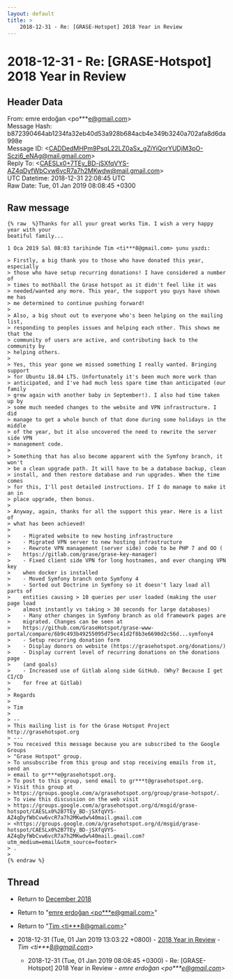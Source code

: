 ```yaml
---
layout: default
title: >
    2018-12-31 - Re: [GRASE-Hotspot] 2018 Year in Review
---
```


# 2018-12-31 - Re: [GRASE-Hotspot] 2018 Year in Review

## Header Data

From: emre erdoğan \<po***e@gmail.com\><br>
Message Hash: b872390464ab1234fa32eb40d53a928b684acb4e349b3240a702afa8d6da998e<br>
Message ID: \<CADDedMHPm9PsqL22LZ0aSx_gZiYiQorYUDjM3pO-Sczi6_eNAg@mail.gmail.com\><br>
Reply To: \<CAESLx0+7TEy_BD-jSXfqVYS-AZ4qDyfWbCvw6vcR7a7h2MKwdw@mail.gmail.com\><br>
UTC Datetime: 2018-12-31 22:08:45 UTC<br>
Raw Date: Tue, 01 Jan 2019 08:08:45 +0300<br>

## Raw message

```
{% raw  %}Thanks for all your great works Tim. I wish a very happy year with your
beatiful family...

1 Oca 2019 Sal 08:03 tarihinde Tim <ti***8@gmail.com> şunu yazdı:

> Firstly, a big thank you to those who have donated this year, especially
> those who have setup recurring donations! I have considered a number of
> times to mothball the Grase hotspot as it didn't feel like it was
> needed/wanted any more. This year, the support you guys have shown me has
> me determined to continue pushing forward!
>
> Also, a big shout out to everyone who's been helping on the mailing list,
> responding to peoples issues and helping each other. This shows me that the
> community of users are active, and contributing back to the community by
> helping others.
>
> Yes, this year gone we missed something I really wanted. Bringing support
> for Ubuntu 18.04 LTS. Unfortunately it's been much more work than
> anticipated, and I've had much less spare time than anticipated (our family
> grew again with another baby in September!). I also had time taken up by
> some much needed changes to the website and VPN infrastructure. I did
> manage to get a whole bunch of that done during some holidays in the middle
> of the year, but it also uncovered the need to rewrite the server side VPN
> management code.
>
> Something that has also become apparent with the Symfony branch, it won't
> be a clean upgrade path. It will have to be a database backup, clean
> install, and then restore database and run upgrades. When the time comes
> for this, I'll post detailed instructions. If I do manage to make it an in
> place upgrade, then bonus.
>
> Anyway, again, thanks for all the support this year. Here is a list of
> what has been achieved!
>
>    - Migrated website to new hosting infrastructure
>    - Migrated VPN server to new hosting infrastructure
>    - Rewrote VPN management (server side) code to be PHP 7 and OO (
>    https://gitlab.com/grase/grase-key-manager)
>    - Fixed client side VPN for long hostnames, and ever changing VPN key
>    when docker is installed
>    - Moved Symfony branch onto Symfony 4
>    - Sorted out Doctrine in Symfony so it doesn't lazy load all parts of
>    entities causing > 10 queries per user loaded (making the user page load
>    almost instantly vs taking > 30 seconds for large databases)
>    - Many other changes in Symfony branch as old framework pages are
>    migrated. Changes can be seen at
>    https://github.com/GraseHotspot/grase-www-portal/compare/6b9c493b49255095d75ec41d2f8b3e6690d2c56d...symfony4
>    - Setup recurring donation form
>    - Display donors on website (https://grasehotspot.org/donations/)
>    - Display current level of recurring donations on the donations page
>    (and goals)
>    - Increased use of Gitlab along side GitHub. (Why? Because I get CI/CD
>    for free at Gitlab)
>
> Regards
>
> Tim
>
> --
> This mailing list is for the Grase Hotspot Project http://grasehotspot.org
> ---
> You received this message because you are subscribed to the Google Groups
> "Grase Hotspot" group.
> To unsubscribe from this group and stop receiving emails from it, send an
> email to gr***e@grasehotspot.org.
> To post to this group, send email to gr***t@grasehotspot.org.
> Visit this group at
> https://groups.google.com/a/grasehotspot.org/group/grase-hotspot/.
> To view this discussion on the web visit
> https://groups.google.com/a/grasehotspot.org/d/msgid/grase-hotspot/CAESLx0%2B7TEy_BD-jSXfqVYS-AZ4qDyfWbCvw6vcR7a7h2MKwdw%40mail.gmail.com
> <https://groups.google.com/a/grasehotspot.org/d/msgid/grase-hotspot/CAESLx0%2B7TEy_BD-jSXfqVYS-AZ4qDyfWbCvw6vcR7a7h2MKwdw%40mail.gmail.com?utm_medium=email&utm_source=footer>
> .
>
{% endraw %}
```

## Thread

+ Return to [December 2018](/archive/2018/12)

+ Return to "[emre erdoğan <po***e<span>@</span>gmail.com>](/authors/po___e_at_gmail_com)"
+ Return to "[Tim <ti***8<span>@</span>gmail.com>](/authors/ti___8_at_gmail_com)"

+ 2018-12-31 (Tue, 01 Jan 2019 13:03:22 +0800) - [2018 Year in Review](/archive/2018/12/3d38ac4131229a53d680ca049323e6b5f87d0dab370599ea5711b76fe8d675fc) - _Tim \<ti***8@gmail.com\>_
  + 2018-12-31 (Tue, 01 Jan 2019 08:08:45 +0300) - Re: [GRASE-Hotspot] 2018 Year in Review - _emre erdoğan \<po***e@gmail.com\>_

